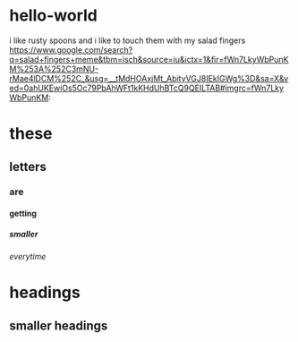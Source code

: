 # hello-world
i like rusty spoons and i like to touch them with my salad fingers https://www.google.com/search?q=salad+fingers+meme&tbm=isch&source=iu&ictx=1&fir=fWn7LkyWbPunKM%253A%252C3mNU-rMae4lDCM%252C_&usg=__tMdHOAxjMt_AbityVGJ8IEkIGWg%3D&sa=X&ved=0ahUKEwiOs5Oc79PbAhWFt1kKHdUhBTcQ9QEILTAB#imgrc=fWn7LkyWbPunKM:

# these
## letters
### are
#### getting
##### smaller
###### everytime

headings
=

smaller headings
-



